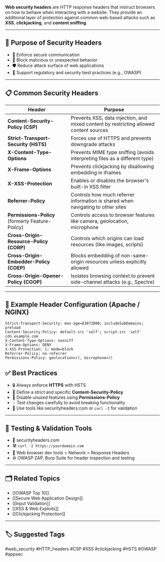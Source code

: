 **Web security headers** are HTTP response headers that instruct browsers on how to behave when interacting with a website. They provide an additional layer of protection against common web-based attacks such as **XSS**, **clickjacking**, and **content sniffing**.

---

## 🎯 Purpose of Security Headers

- 🔐 Enforce secure communication
- 🚫 Block malicious or unexpected behavior
- 🛡 Reduce attack surface of web applications
- 📜 Support regulatory and security best practices (e.g., OWASP)

---

## 📋 Common Security Headers

| Header                    | Purpose |
|---------------------------|---------|
| **Content-Security-Policy (CSP)** | Prevents XSS, data injection, and mixed content by restricting allowed content sources |
| **Strict-Transport-Security (HSTS)** | Forces use of HTTPS and prevents downgrade attacks |
| **X-Content-Type-Options** | Prevents MIME type sniffing (avoids interpreting files as a different type) |
| **X-Frame-Options** | Prevents clickjacking by disallowing embedding in iframes |
| **X-XSS-Protection** | Enables or disables the browser's built-in XSS filter |
| **Referrer-Policy** | Controls how much referrer information is shared when navigating to other sites |
| **Permissions-Policy** (formerly Feature-Policy) | Controls access to browser features like camera, geolocation, microphone |
| **Cross-Origin-Resource-Policy (CORP)** | Controls which origins can load resources (like images, scripts) |
| **Cross-Origin-Embedder-Policy (COEP)** | Blocks embedding of non-same-origin resources unless explicitly allowed |
| **Cross-Origin-Opener-Policy (COOP)** | Isolates browsing context to prevent side-channel attacks (e.g., Spectre) |

---

## 🧱 Example Header Configuration (Apache / NGINX)

```http
Strict-Transport-Security: max-age=63072000; includeSubDomains; preload
Content-Security-Policy: default-src 'self'; script-src 'self' cdn.example.com
X-Content-Type-Options: nosniff
X-Frame-Options: DENY
X-XSS-Protection: 1; mode=block
Referrer-Policy: no-referrer
Permissions-Policy: geolocation=(), microphone=()
```

## ✅ Best Practices

- 🔒 Always enforce **HTTPS** with HSTS
- 🧠 Define a strict and specific **Content-Security-Policy**
- 🚫 Disable unused features using **Permissions-Policy**
- 💡 Test changes carefully to avoid breaking functionality
- 🧪 Use tools like securityheaders.com or `curl -I` for validation

---

## 🧪 Testing & Validation Tools

- 🔧 securityheaders.com
- 🛠 `curl -I https://yourdomain.com`
- 🧰 Web browser dev tools > Network > Response Headers
- ⚙️ OWASP ZAP, Burp Suite for header inspection and testing

---

## 🗂 Related Topics

- [[OWASP Top 10]]
- [[Secure Web Application Design]]
- [[Input Validation]]
- [[XSS & Web Exploits]]
- [[Clickjacking Protection]]

---

## 🏷 Suggested Tags

#web_security #HTTP_headers #CSP #XSS #clickjacking #HSTS #OWASP #appsec